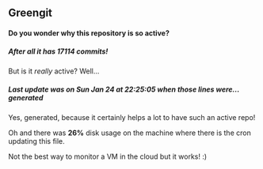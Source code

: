 ## Greengit

#### Do you wonder why this repository is so active?

##### After all it has 17114 commits!

But is it *really* active? Well...

##### Last update was on Sun Jan 24 at 22:25:05 when those lines were... generated

Yes, generated, because it certainly helps a lot to have such an active repo!

Oh and there was **26%** disk usage on the machine
where there is the cron updating this file.

Not the best way to monitor a VM in the cloud but it works! :)
